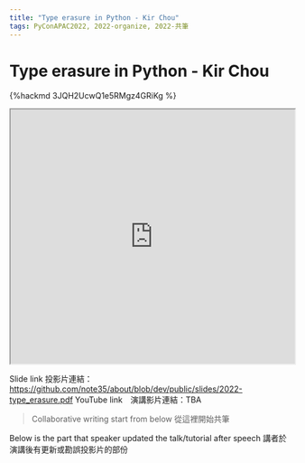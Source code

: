 ```yaml
---
title: "Type erasure in Python - Kir Chou"
tags: PyConAPAC2022, 2022-organize, 2022-共筆
---
```


# Type erasure in Python - Kir Chou

{%hackmd 3JQH2UcwQ1e5RMgz4GRiKg %}

<iframe src=https://app.sli.do/event/ntRoFzs6EexnPeqXkVGXWA height=450 width=100%></iframe>


Slide link 投影片連結：https://github.com/note35/about/blob/dev/public/slides/2022-type_erasure.pdf
YouTube link　演講影片連結：TBA

> Collaborative writing start from below 
> 從這裡開始共筆 

Below is the part that speaker updated the talk/tutorial after speech
講者於演講後有更新或勘誤投影片的部份
